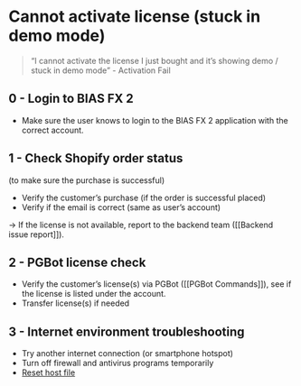 # Cannot activate license (stuck in demo mode)
>“I cannot activate the license I just bought and it’s showing demo / stuck in demo mode” - Activation Fail

## 0 - Login to BIAS FX 2
- Make sure the user knows to login to the BIAS FX 2 application with the correct account.

## 1 - Check Shopify order status 
(to make sure the purchase is successful)

-   Verify the customer’s purchase (if the order is successful placed)
-   Verify if the email is correct (same as user’s account)

→ If the license is not available, report to the backend team ([[Backend issue report]]).

## 2 - PGBot license check  
-   Verify the customer’s license(s) via PGBot ([[PGBot Commands]]), see if the license is listed under the account.
-   Transfer license(s) if needed

## 3 - Internet environment troubleshooting
-   Try another internet connection (or smartphone hotspot) 
-   Turn off firewall and antivirus programs temporarily
-   [Reset host file](https://www.igeeksblog.com/how-to-reset-hosts-file-to-default-on-mac-windows/)


